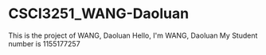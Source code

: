 # CSCI3251_WANG-Daoluan
This is the project of WANG, Daoluan
Hello, I'm WANG, Daoluan
My Student number is 1155177257
